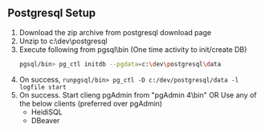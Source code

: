 ﻿## Postgresql Setup

1. Download the zip archive from postgresql download page
2. Unzip to c:\dev\postgresql
3. Execute following from pgsql\bin (One time activity to init/create DB)
   ```bash
   pgsql/bin> pg_ctl initdb --pgdata=c:\dev\postgresql\data
   ```
4. On success, `runpgsql/bin> pg_ctl -D c:/dev/postgresql/data -l logfile start`
5. On success. Start clieng pgAdmin from "pgAdmin 4\bin"
   OR
   Use any of the below clients (preferred over pgAdmin)
    - HeidiSQL
    - DBeaver